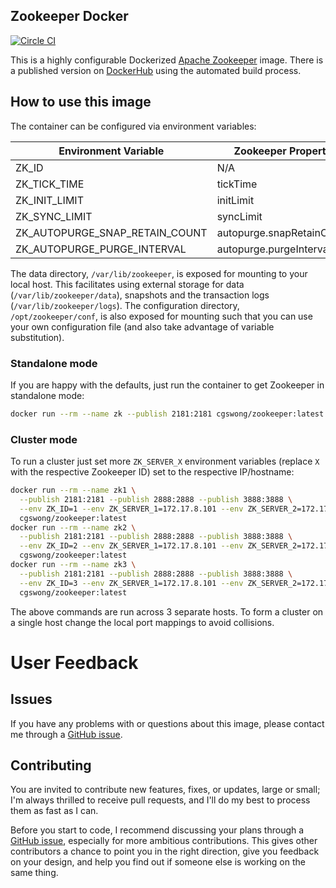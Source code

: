 ## Zookeeper Docker

[![Circle CI](https://circleci.com/gh/cgswong/docker-zookeeper/tree/master.svg?style=svg)](https://circleci.com/gh/cgswong/docker-zookeeper/tree/master)

This is a highly configurable Dockerized [Apache Zookeeper](http://zookeeper.apache.org/) image. There is a published version on [DockerHub](https://registry.hub.docker.com/u/cgswong/zookeeper/) using the automated build process.

## How to use this image
The container can be configured via environment variables:

| Environment Variable           | Zookeeper Property        | Default |
| ------------------------------ | ------------------------- | -------:|
| ZK_ID                          | N/A                       | 1       |
| ZK_TICK_TIME                   | tickTime                  | 2000    |
| ZK_INIT_LIMIT                  | initLimit                 | 5       |
| ZK_SYNC_LIMIT                  | syncLimit                 | 2       |
| ZK_AUTOPURGE_SNAP_RETAIN_COUNT | autopurge.snapRetainCount | 3       |
| ZK_AUTOPURGE_PURGE_INTERVAL    | autopurge.purgeInterval   | 0       |

The data directory, `/var/lib/zookeeper`, is exposed for mounting to your local host. This facilitates using external storage for data (`/var/lib/zookeeper/data`), snapshots and the transaction logs (`/var/lib/zookeeper/logs`). The configuration directory, `/opt/zookeeper/conf`, is also exposed for mounting such that you can use your own configuration file (and also take advantage of variable substitution).

### Standalone mode
If you are happy with the defaults, just run the container to get Zookeeper in standalone mode:

```sh
docker run --rm --name zk --publish 2181:2181 cgswong/zookeeper:latest
```

### Cluster mode
To run a cluster just set more `ZK_SERVER_X` environment variables (replace `X` with the respective Zookeeper ID) set to the respective IP/hostname:

```sh
docker run --rm --name zk1 \
  --publish 2181:2181 --publish 2888:2888 --publish 3888:3888 \
  --env ZK_ID=1 --env ZK_SERVER_1=172.17.8.101 --env ZK_SERVER_2=172.17.8.102 --env ZK_SERVER_3=172.17.8.103 \
  cgswong/zookeeper:latest
docker run --rm --name zk2 \
  --publish 2181:2181 --publish 2888:2888 --publish 3888:3888 \
  --env ZK_ID=2 --env ZK_SERVER_1=172.17.8.101 --env ZK_SERVER_2=172.17.8.102 --env ZK_SERVER_3=172.17.8.103 \
  cgswong/zookeeper:latest
docker run --rm --name zk3 \
  --publish 2181:2181 --publish 2888:2888 --publish 3888:3888 \
  --env ZK_ID=3 --env ZK_SERVER_1=172.17.8.101 --env ZK_SERVER_2=172.17.8.102 --env ZK_SERVER_3=172.17.8.103 \
  cgswong/zookeeper:latest
```

The above commands are run across 3 separate hosts. To form a cluster on a single host change the local port mappings to avoid collisions.

# User Feedback

## Issues
If you have any problems with or questions about this image, please contact me through a [GitHub issue](https://github.com/cgswong/docker-zooker/issues).

## Contributing
You are invited to contribute new features, fixes, or updates, large or small; I'm always thrilled to receive pull requests, and I'll do my best to process them as fast as I can.

Before you start to code, I recommend discussing your plans through a [GitHub issue](https://github.com/cgswong/docker-zookeeper/issues), especially for more ambitious contributions. This gives other contributors a chance to point you in the right direction, give you feedback on your design, and help you find out if someone else is working on the same thing.
